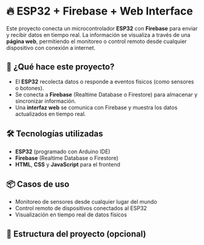 # 🔥 ESP32 + Firebase + Web Interface

Este proyecto conecta un microcontrolador **ESP32** con **Firebase** para enviar y recibir datos en tiempo real. La información se visualiza a través de una **página web**, permitiendo el monitoreo o control remoto desde cualquier dispositivo con conexión a internet.

## 🚀 ¿Qué hace este proyecto?

- El **ESP32** recolecta datos o responde a eventos físicos (como sensores o botones).
- Se conecta a **Firebase** (Realtime Database o Firestore) para almacenar y sincronizar información.
- Una **interfaz web** se comunica con Firebase y muestra los datos actualizados en tiempo real.

## 🛠️ Tecnologías utilizadas

- **ESP32** (programado con Arduino IDE)
- **Firebase** (Realtime Database o Firestore)
- **HTML**, **CSS** y **JavaScript** para el frontend

## 📦 Casos de uso

- Monitoreo de sensores desde cualquier lugar del mundo
- Control remoto de dispositivos conectados al ESP32
- Visualización en tiempo real de datos físicos

## 📁 Estructura del proyecto (opcional)


